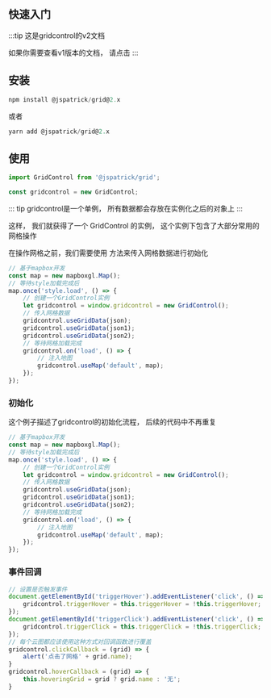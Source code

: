 ## 快速入门

:::tip
这是gridcontrol的v2文档

如果你需要查看v1版本的文档，
请点击
<Href value="这里" path="/v1.x/" /> 
:::

## 安装

```javascript
npm install @jspatrick/grid@2.x
```
或者
```javascript
yarn add @jspatrick/grid@2.x
```

## 使用

```javascript
import GridControl from '@jspatrick/grid';

const gridcontrol = new GridControl;
```

::: tip
gridcontrol是一个单例，
所有数据都会存放在实例化之后的对象上
:::

这样， 我们就获得了一个 GridControl 的实例，
这个实例下包含了大部分常用的网格操作

在操作网格之前，我们需要使用 
<Href value="useGridData" path="/v2.x/Variable.html#usegriddata" /> 
方法来传入网格数据进行初始化

```javascript
// 基于mapbox开发
const map = new mapboxgl.Map();
// 等待style加载完成后
map.once('style.load', () => {
    // 创建一个GridControl实例
    let gridcontrol = window.gridcontrol = new GridControl();
    // 传入网格数据
    gridcontrol.useGridData(json);
    gridcontrol.useGridData(json1);
    gridcontrol.useGridData(json2);
    // 等待网格加载完成
    gridcontrol.on('load', () => {
        // 注入地图
        gridcontrol.useMap('default', map);
    });
});
```

### 初始化

这个例子描述了gridcontrol的初始化流程，
后续的代码中不再重复

<MapboxV2 >

```javascript
// 基于mapbox开发
const map = new mapboxgl.Map();
// 等待style加载完成后
map.once('style.load', () => {
    // 创建一个GridControl实例
    let gridcontrol = window.gridcontrol = new GridControl();
    // 传入网格数据
    gridcontrol.useGridData(json);
    gridcontrol.useGridData(json1);
    gridcontrol.useGridData(json2);
    // 等待网格加载完成
    gridcontrol.on('load', () => {
        // 注入地图
        gridcontrol.useMap('default', map);
    });
});
```
</MapboxV2>

### 事件回调
<MapboxV2>
<ExampleHandlerV2></ExampleHandlerV2>

```javascript
// 设置是否触发事件
document.getElementById('triggerHover').addEventListener('click', () => {
    gridcontrol.triggerHover = this.triggerHover = !this.triggerHover;
});
document.getElementById('triggerClick').addEventListener('click', () => {
    gridcontrol.triggerClick = this.triggerClick = !this.triggerClick;
});
// 每个云图都应该使用这种方式对回调函数进行覆盖
gridcontrol.clickCallback = (grid) => {
    alert('点击了网格' + grid.name);
}
gridcontrol.hoverCallback = (grid) => {
    this.hoveringGrid = grid ? grid.name : '无';
}
```
</MapboxV2>
